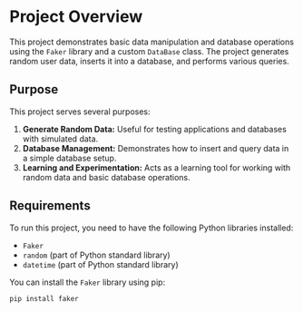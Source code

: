 # Project Overview

This project demonstrates basic data manipulation and database operations using the `Faker` library and a custom `DataBase` class. The project generates random user data, inserts it into a database, and performs various queries.

## Purpose

This project serves several purposes:

1. **Generate Random Data:** Useful for testing applications and databases with simulated data.
2. **Database Management:** Demonstrates how to insert and query data in a simple database setup.
3. **Learning and Experimentation:** Acts as a learning tool for working with random data and basic database operations.

## Requirements

To run this project, you need to have the following Python libraries installed:

- `Faker`
- `random` (part of Python standard library)
- `datetime` (part of Python standard library)

You can install the `Faker` library using pip:

```bash
pip install faker
